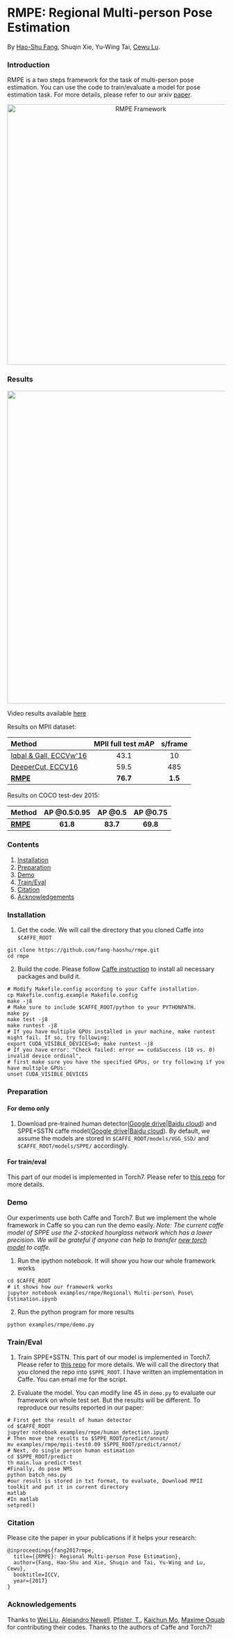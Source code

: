 # RMPE: Regional Multi-person Pose Estimation
By [Hao-Shu Fang](https://fang-haoshu.github.io), Shuqin Xie, Yu-Wing Tai, [Cewu Lu](https://cvsjtu.wordpress.com/).

### Introduction

RMPE is a two steps framework for the task of multi-person pose estimation. You can use the code to train/evaluate a model for pose estimation task. For more details, please refer to our arxiv [paper](https://arxiv.org/abs/1612.00137).

<p align="center">
<img src="https://github.com/fang-haoshu/RMPE/blob/master/readme/new-framework.jpg" alt="RMPE Framework" width="600px">
</p>

### Results
<p align="left">
<img src="https://github.com/Fang-Haoshu/RMPE/blob/master/readme/demo.gif", width="720">
</p>

Video results available [here](https://www.youtube.com/watch?v=RHNdbEY5xn4)

Results on MPII dataset:
<center>

| Method | MPII full test *mAP* | s/frame |
|:-------|:-----:|:-------:|
| [Iqbal & Gall, ECCVw'16](http://arxiv.org/abs/1608.08526) | 43.1 | 10 |
| [DeeperCut, ECCV16](http://pose.mpi-inf.mpg.de/) | 59.5 | 485 |
| **[RMPE](https://github.com/fang-haoshu/RMPE)** | **76.7** | **1.5** |

</center>

Results on COCO test-dev 2015:
<center>

| Method | AP @0.5:0.95 | AP @0.5 | AP @0.75 |
|:-------|:-----:|:-------:|:-------:|
| **[RMPE](https://github.com/fang-haoshu/RMPE)** | **61.8** | **83.7** | **69.8** |

</center>

### Contents
1. [Installation](#installation)
2. [Preparation](#preparation)
3. [Demo](#demo)
4. [Train/Eval](#traineval)
5. [Citation](#citation)
6. [Acknowledgements](#acknowledgements)

### Installation
1. Get the code. We will call the directory that you cloned Caffe into `$CAFFE_ROOT`
  ```Shell
  git clone https://github.com/fang-haoshu/rmpe.git
  cd rmpe
  ```

2. Build the code. Please follow [Caffe instruction](http://caffe.berkeleyvision.org/installation.html) to install all necessary packages and build it.
  ```Shell
  # Modify Makefile.config according to your Caffe installation.
  cp Makefile.config.example Makefile.config
  make -j8
  # Make sure to include $CAFFE_ROOT/python to your PYTHONPATH.
  make py
  make test -j8
  make runtest -j8
  # If you have multiple GPUs installed in your machine, make runtest might fail. If so, try following:
  export CUDA_VISIBLE_DEVICES=0; make runtest -j8
  # If you have error: "Check failed: error == cudaSuccess (10 vs. 0)  invalid device ordinal",
  # first make sure you have the specified GPUs, or try following if you have multiple GPUs:
  unset CUDA_VISIBLE_DEVICES
  ```

### Preparation
#### For demo only
1. Download pre-trained human detector([Google drive](https://drive.google.com/open?id=0BxORzoJl8N9Pck8tZW1wMVlWNjA)|[Baidu cloud](http://pan.baidu.com/s/1hssOFWS)) and SPPE+SSTN caffe model([Google drive](https://drive.google.com/open?id=0BxORzoJl8N9PejV6OUZhUllzQWs)|[Baidu cloud](http://pan.baidu.com/s/1geVQkKj)). By default, we assume the models are stored in `$CAFFE_ROOT/models/VGG_SSD/` and `$CAFFE_ROOT/models/SPPE/` accordingly.

#### For train/eval
This part of our model is implemented in Torch7. Please refer to [this repo](https://github.com/fang-haoshu/multi-human-pose) for more details.

### Demo
Our experiments use both Caffe and Torch7. But we implement the whole framework in Caffe so you can run the demo easily.
_Note: The current caffe model of SPPE use the 2-stacked hourglass network which has a lower precision. We will be grateful if anyone can help to transfer [new torch model](https://pan.baidu.com/s/1i4LJn97) to caffe._

1. Run the ipython notebook. It will show you how our whole framework works

  ```Shell
  cd $CAFFE_ROOT
  # it shows how our framework works
  jupyter notebook examples/rmpe/Regional\ Multi-person\ Pose\ Estimation.ipynb
  ```  
  
2. Run the python program for more results

  ```Shell
  python examples/rmpe/demo.py
  ```  

### Train/Eval

1. Train SPPE+SSTN.
This part of our model is implemented in Torch7. Please refer to [this repo](https://github.com/fang-haoshu/multi-human-pose) for more details.
We will call the directory that you cloned the repo into `$SPPE_ROOT`.
I have written an implementation in Caffe. You can email me for the script.


2. Evaluate the model. You can modify line 45 in `demo.py` to evaluate our framework on whole test set. But the results will be different. To reproduce our results reported in our paper:
  ```Shell
  # First get the result of human detector
  cd $CAFFE_ROOT
  jupyter notebook examples/rmpe/human_detection.ipynb
  # Then move the results to $SPPE_ROOT/predict/annot/
  mv examples/rmpe/mpii-test0.09 $SPPE_ROOT/predict/annot/
  # Next, do single person human estimation
  cd $SPPE_ROOT/predict
  th main.lua predict-test
  #Finally, do pose NMS
  python batch_nms.py
  #our result is stored in txt format, to evaluate, Download MPII toolkit and put it in current directory
  matlab
  #In matlab
  setpred()
  ```
### Citation
Please cite the paper in your publications if it helps your research:    

    @inproceedings{fang2017rmpe,
      title={{RMPE}: Regional Multi-person Pose Estimation},
      author={Fang, Hao-Shu and Xie, Shuqin and Tai, Yu-Wing and Lu, Cewu},
      booktitle=ICCV,
      year={2017}
    } 
      
### Acknowledgements

Thanks to [Wei Liu](https://github.com/weiliu89/caffe/tree/ssd), [Alejandro Newell](https://github.com/anewell/pose-hg-train), [Pfister, T.](https://github.com/tpfister/caffe-heatmap), [Kaichun Mo](https://github.com/daerduoCarey/SpatialTransformerLayer), [Maxime Oquab](https://github.com/qassemoquab/stnbhwd) for contributing their codes. 
Thanks to the authors of Caffe and Torch7!
